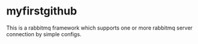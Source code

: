 # myfirstgithub
This is a rabbitmq framework which supports one or more rabbitmq server connection by simple configs.
